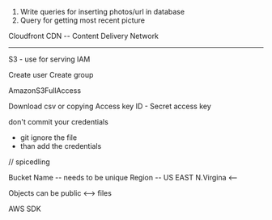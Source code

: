 1. Write queries for inserting photos/url in database
2. Query for getting most recent picture

Cloudfront CDN -- Content Delivery Network

---

S3 - use for serving
IAM

Create user
Create group

AmazonS3FullAccess

Download csv or copying Access key ID - Secret access key

don't commit your credentials

-   git ignore the file
-   than add the credentials

// spicedling

Bucket Name -- needs to be unique
Region -- US EAST N.Virgina <--

Objects can be public <--> files

AWS SDK

